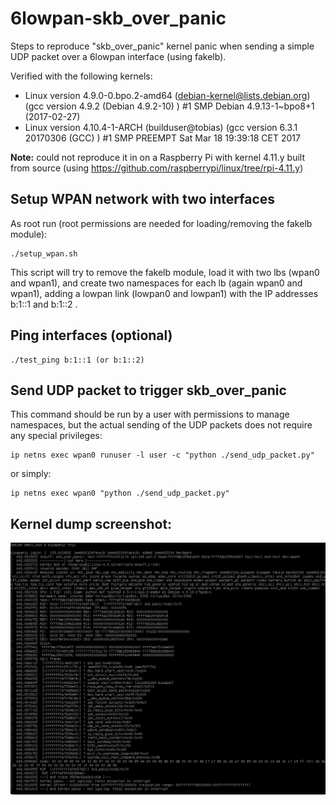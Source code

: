 # 6lowpan-skb_over_panic
Steps to reproduce "skb_over_panic" kernel panic when sending a simple UDP packet over a 6lowpan interface (using fakelb).

Verified with the following kernels:
* Linux version 4.9.0-0.bpo.2-amd64 (debian-kernel@lists.debian.org) (gcc version 4.9.2 (Debian 4.9.2-10) ) #1 SMP Debian 4.9.13-1~bpo8+1 (2017-02-27)
* Linux version 4.10.4-1-ARCH (builduser@tobias) (gcc version 6.3.1 20170306 (GCC) ) #1 SMP PREEMPT Sat Mar 18 19:39:18 CET 2017

**Note:** could not reproduce it in on a Raspberry Pi with kernel 4.11.y built from source (using https://github.com/raspberrypi/linux/tree/rpi-4.11.y)

## Setup WPAN network with two interfaces

As root run (root permissions are needed for loading/removing the fakelb module):

    ./setup_wpan.sh

This script will try to remove the fakelb module, load it with two lbs (wpan0 and wpan1), and create two namespaces for each lb (again wpan0 and wpan1), adding a lowpan link (lowpan0 and lowpan1) with the IP addresses b:1::1 and b:1::2 .

## Ping interfaces (optional)

    ./test_ping b:1::1 (or b:1::2)

## Send UDP packet to trigger skb_over_panic

This command should be run by a user with permissions to manage namespaces, but the actual sending of the UDP packets does not require any special privileges:

    ip netns exec wpan0 runuser -l user -c "python ./send_udp_packet.py"
    
or simply:

    ip netns exec wpan0 "python ./send_udp_packet.py"

## Kernel dump screenshot:

![Kernel Dump](https://github.com/PalmaITEM/6lowpan-skb_over_panic/raw/master/6lowpanic.png)
